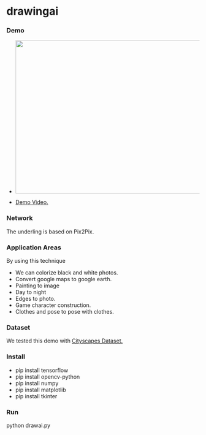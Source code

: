 # drawingai


### Demo
* <p align="center"><img src="https://github.com/cloudsource-dev/drawingai/blob/main/images/demo_1.PNG" width=700 height=400></p>
* <a href='https://drive.google.com/file/d/1z62PCnk6LsoGDH6RMgyyc1ikr1w76Him/view'>Demo Video.</a><br>

### Network
The underling is based on Pix2Pix.



### Application Areas
By using this technique
* We can colorize black and white photos.
* Convert google maps to google earth.
* Painting to image 
* Day to night
* Edges to photo.
* Game character construction.
* Clothes and pose to pose with clothes.


### Dataset
We tested this demo with <a href='https://www.cityscapes-dataset.com/'>Cityscapes Dataset.</a><br>


### Install
* pip install tensorflow
* pip install opencv-python
* pip install numpy
* pip install matplotlib
* pip install tkinter


### Run
python drawai.py

